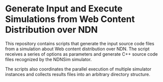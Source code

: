 # Generate Input and Execute Simulations from Web Content Distribution over NDN

This repository contains scripts that generate the input source code files from a simulation about Web content distribution over NDN. The script receives a series of options as parameters and generate C++ source code files recognized by the NDNSim simulator.

The scripts also coordinates the parallel execution of multiple simulator instances and collects results files into an arbitrary directory structure.
